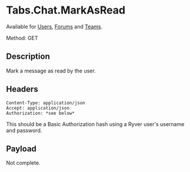 # Tabs.Chat.MarkAsRead

Available for [Users](../entities/entity.user.md), 
[Forums](../entities/entity.forum.md) and [Teams](../entities/entity.workroom.md).

Method: GET

## Description

Mark a message as read by the user.

## Headers

```
Content-Type: application/json
Accept: application/json
Authorization: *see below*
```

This should be a Basic Authorization hash using a Ryver user's username
and password.

## Payload

Not complete.